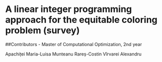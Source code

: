 # A linear integer programming approach for the equitable coloring problem (survey) 

##Contributors - Master of Computational Optimization, 2nd year

Apachiței Maria-Luisa
Munteanu Rareș-Costin
Vîrvarei Alexandru


